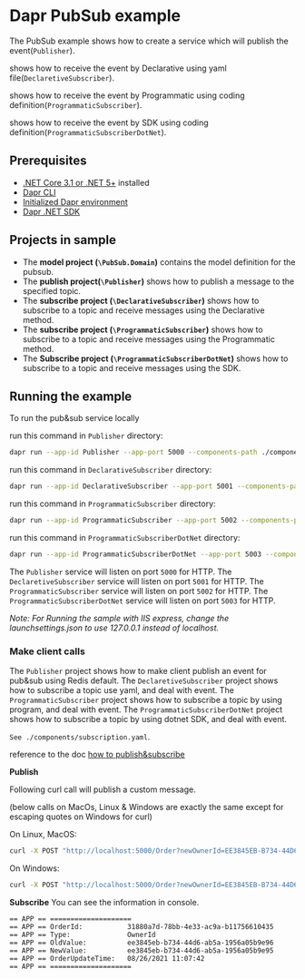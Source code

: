 # Dapr PubSub example

The PubSub example 
shows how to create a service which will publish the event(`Publisher`).

shows how to receive the event by Declarative using yaml file(`DeclaretiveSubscriber`).

shows how to receive the event by Programmatic using coding definition(`ProgrammaticSubscriber`).

shows how to receive the event by SDK using coding definition(`ProgrammaticSubscriberDotNet`).
## Prerequisites

- [.NET Core 3.1 or .NET 5+](https://dotnet.microsoft.com/download) installed
- [Dapr CLI](https://docs.dapr.io/getting-started/install-dapr-cli/)
- [Initialized Dapr environment](https://docs.dapr.io/getting-started/install-dapr-selfhost/)
- [Dapr .NET SDK](https://github.com/dapr/dotnet-sdk/)

## Projects in sample
- The **model project (`\PubSub.Domain`)** contains the model definition for the pubsub.
- The **publish project(`\Publisher`)** shows how to publish a message to the specified topic.
- The **subscribe project (`\DeclarativeSubscriber`)** shows how to subscribe to a topic and receive messages using the Declarative method.
- The **subscribe project (`\ProgrammaticSubscriber`)** shows how to subscribe to a topic and receive messages using the Programmatic method.
- The **Subscribe project (`\ProgrammaticSubscriberDotNet`)** shows how to subscribe to a topic and receive messages using the SDK.
## Running the example

To run the pub&sub service locally 

run this command in `Publisher` directory:
```sh
dapr run --app-id Publisher --app-port 5000 --components-path ./components dotnet run
```
run this command in `DeclarativeSubscriber` directory:
```sh
dapr run --app-id DeclarativeSubscriber --app-port 5001 --components-path ./components dotnet run
```
run this command in `ProgrammaticSubscriber` directory:
```sh
dapr run --app-id ProgrammaticSubscriber --app-port 5002 --components-path ./components dotnet run
```
run this command in `ProgrammaticSubscriberDotNet` directory:
```sh
dapr run --app-id ProgrammaticSubscriberDotNet --app-port 5003 --components-path ./components dotnet run
```

The `Publisher` service will listen on port `5000` for HTTP.
The `DeclaretiveSubscriber` service will listen on port `5001` for HTTP.
The `ProgrammaticSubscriber` service will listen on port `5002` for HTTP.
The `ProgrammaticSubscriberDotNet` service will listen on port `5003` for HTTP.

*Note: For Running the sample with IIS express, change the launchsettings.json to use 127.0.0.1 instead of localhost.*

### Make client calls

The `Publisher` project shows how to make client publish an event for pub&sub using Redis default. The `DeclaretiveSubscriber` project shows how to subscribe a topic use yaml, and deal with event. The `ProgrammaticSubscriber` project shows how to subscribe a topic by using program, and deal with event. The `ProgrammaticSubscriberDotNet` project shows how to subscribe a topic by using dotnet SDK, and deal with event.


`See ./components/subscription.yaml`.

reference to the doc [how to publish&subscribe](https://docs.dapr.io/developing-applications/building-blocks/pubsub/howto-publish-subscribe/)


**Publish**

Following curl call will publish a custom message.

(below calls on MacOs, Linux & Windows are exactly the same except for escaping quotes on Windows for curl)

On Linux, MacOS:

```sh
curl -X POST "http://localhost:5000/Order?newOwnerId=EE3845EB-B734-44D6-AB5A-1956A05B9E95" -d ''
```

On Windows:

```sh
curl -X POST "http://localhost:5000/Order?newOwnerId=EE3845EB-B734-44D6-AB5A-1956A05B9E95" -d ''
```

**Subscribe**
You can see the information in console.
```
== APP == ====================
== APP == OrderId:           31880a7d-78bb-4e33-ac9a-b11756610435
== APP == Type:              OwnerId
== APP == OldValue:          ee3845eb-b734-44d6-ab5a-1956a05b9e96
== APP == NewValue:          ee3845eb-b734-44d6-ab5a-1956a05b9e95
== APP == OrderUpdateTime:   08/26/2021 11:07:42
== APP == ====================
```